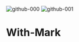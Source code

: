 ![github-000](https://user-images.githubusercontent.com/115598246/195225693-4ece2d77-ee68-4ec1-8bc0-f61d924040bc.png)
![github-001](https://user-images.githubusercontent.com/115598246/195225695-23d51494-d438-4a90-a443-3088c79f15ce.png)
# With-Mark
